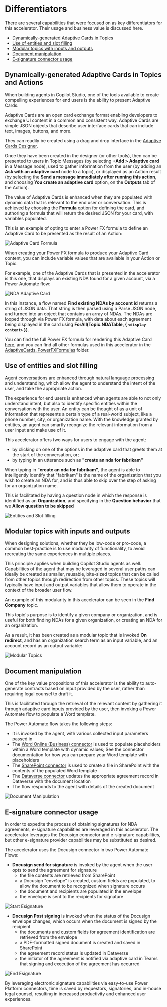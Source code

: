 # Differentiators

There are several capabilities that were focused on as key differentiators for this accelerator. Their usage and business value is discussed here.

* [Dynamically-generated Adaptive Cards in Topics](#adaptive_cards)
* [Use of entities and slot filling](#slot_filling)
* [Modular topics with inputs and outputs](#modular_topics)
* [Document manipulation](#document_manipulation)
* [E-signature connector usage](#esignature)

 <a id="adaptive_cards"></a>

## Dynamically-generated Adaptive Cards in Topics and Actions

When building agents in Copilot Studio, one of the tools available to create compelling experiences for end users is the ability to present Adaptive Cards.

Adaptive Cards are an open card exchange format enabling developers to exchange UI content in a common and consistent way.  Adaptive Cards are simple JSON objects that describe user interface cards that can include text, images, buttons, and more.

They can readily be created using a drag and drop interface in the [Adaptive Cards Designer](https://adaptivecards.io/designer/).

Once they have been created in the designer (or other tools), then can be presented to users in Topic Messages (by selecting **+Add > Adaptive card** in a Message node), used to gather information from the user (by adding an **Ask with an adaptive card** node to a topic), or displayed as an Action result (by selecting the **Send a message immediately after running this action**, and choosing **You create an adaptive card** option, on the **Outputs** tab of the Action).

The value of Adaptive Cards is enhanced when they are populated with dynamic data that is relevant to the end user or conversation. This is achieved by choosing the **Formula** option for defining the card, and authoring a formula that will return the desired JSON for your card, with variables populated.

This is an example of opting to enter a Power FX formula to define an Adaptive Card to be presented as the result of an Action:

![Adaptive Card Formula](../Images/formulaAdaptiveCard.png)

When creating your Power FX formula to produce your Adaptive Card content, you can include variable values that are available in your Action or Topic.

For example, one of the Adaptive Cards that is presented in the accelerator is this one, that displays an existing NDA found for a given account, via a Power Automate flow:

![NDA Adaptive Card](../Images/ndaCard.png)

In this instance, a flow named **Find existing NDAs by account id** returns a string of JSON data. That string is then parsed using a Parse JSON node, and turned into an object that contains an array of NDAs. The NDAs are looped through via Power FX formula, with data about each agreement being displayed in the card using **ForAll(Topic.NDATable, { `<display content>` })**.

You can find the full Power FX formula for rendering this Adaptive Card [here](../AdaptiveCards_PowerFXFormulas/AgreementsAdaptiveCard.txt), and you can find all other formulas used in this accelerator in the [AdaptiveCards_PowerFXFormulas](../AdaptiveCards_PowerFXFormulas/) folder.

 <a id="slot_filling"></a>

## Use of entities and slot filling

Agent conversations are enhanced through natural language processing and understanding, which allow the agent to understand the intent of the user, and take the appropriate action.

The experience for end users is enhanced when agents are able to not only understand intent, but also to identify specific entities within the conversation with the user. An entity can be thought of as a unit of information that represents a certain type of a real-world subject, like a phone number, city, or organization name. With the knowledge granted by entities, an agent can smartly recognize the relevant information from a user input and make use of it.

This accelerator offers two ways for users to engage with the agent:

* by clicking on one of the options in the adaptive card that greets them at the start of the conversation, or;
* by typing in an utterance such as **"create an nda for fabrikam"**

When typing in **"create an nda for fabrikam"**, the agent is able to intelligently identify that "fabrikam" is the name of the organization that you wish to create an NDA for, and is thus able to skip over the step of asking for an organization name.

This is facilitated by having a question node in which the response is identified as an **Organization**, and specifying in the **Question behavior** that we **Allow question to be skipped**

![Entities and Slot filling](../Images/entities.png)

 <a id="modular_topics"></a>

## Modular topics with inputs and outputs

When designing solutions, whether they be low-code or pro-code, a common best-practice is to use modularity of functionality, to avoid recreating the same experiences in multiple places.

This principle applies when building Copilot Studio agents as well. Capabilities of the agent that may be leveraged in several user paths can ideally be created as smaller, reusable, bite-sized topics that can be called from other topics through redirection from other topics. These topics will typically have input and output variables that allow them to operate in the context of the broader user flow.

An example of this modularity in this accelerator can be seen in the **Find Company** topic.

This topic's purpose is to identify a given company or organization, and is useful for both finding NDAs for a given organization, or creating an NDA for an organization.

As a result, it has been created as a modular topic that is invoked **On redirect**, and has an organization search term as an input variable, and an account record as an output variable:

![Modular Topics](../Images/modular.png)

 <a id="document_manipulation"></a>

## Document manipulation

One of the key value propositions of this accelerator is the ability to auto-generate contracts based on input provided by the user, rather than requiring legal counsel to draft it.

This is facilitated through the retrieval of the relevant content by gathering it through adaptive card inputs provided by the user, then invoking a Power Automate flow to populate a Word template.

The Power Automate flow takes the following steps:

* It is invoked by the agent, with various collected input parameters passed in
* The [Word Online (Business) connector](https://learn.microsoft.com/en-us/connectors/wordonlinebusiness/) is used to populate placeholders within a Word template with dynamic values; See the connector documentation for how you can prepare your Word template with placeholders
* The [SharePoint connector](https://learn.microsoft.com/en-us/connectors/sharepointonline/) is used to create a file in SharePoint with the contents of the populated Word template
* The [Dataverse connector](https://learn.microsoft.com/en-us/connectors/commondataservice/) updates the appropriate agreement record in Dataverse with the document location
* The flow responds to the agent with details of the created document

 ![Document Manipulation](../Images/docmanipulation.png)

 <a id="esignature"></a>

## E-signature connector usage

In order to expedite the process of obtaining signatures for NDA agreements, e-signature capabilities are leveraged in this accelerator. The accelerator leverages the Docusign connector and e-signature capabilities, but other e-signature provider capabilities may be substituted as desired.

The accelerator uses the Docusign connector in two Power Automate Flows:

* **Docusign send for signature** is invoked by the agent when the user opts to send the agreement for signature
  * the file contents are retrieved from SharePoint
  * a Docusign "envelope" is created, custom fields are populated, to allow the document to be recognized when signature occurs
  * the document and recipients are populated in the envelope
  * the envelope is sent to the recipients for signature

 ![Start Esignature](../Images/startesig.png)

* **Docusign Post signing** is invoked when the status of the Docusign envelope changes, which occurs when the document is signed by the recipient
  * the documents and custom fields for agreement identification are retrieved from the envelope
  * a PDF-formatted signed document is created and saved in SharePoint
  * the agreement record status is updated in Dataverse
  * the initiator of the agreement is notified via adaptive card in Teams that signing and execution of the agreement has occurred

 ![End Esignature](../Images/endesign.png)

 By leveraging electronic signature capabilities via easy-to-use Power Platform connectors, time is saved by requestors, signatories, and in-house legal counsel, resulting in increased productivity and enhanced user experiences.
